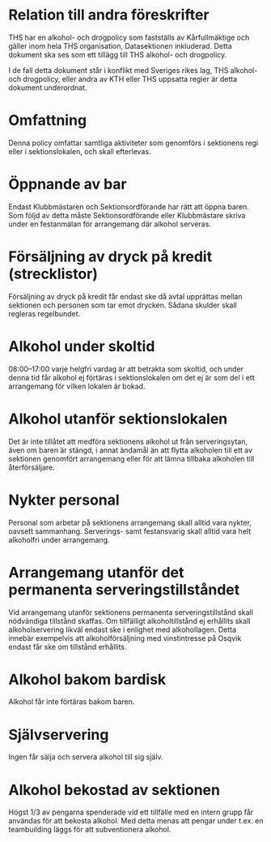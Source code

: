 Relation till andra föreskrifter
================================

THS har en alkohol- och drogpolicy som fastställs av Kårfullmäktige och gäller inom hela THS organisation, Datasektionen inkluderad. Detta dokument ska ses som ett tillägg till THS alkohol- och drogpolicy.

I de fall detta dokument står i konflikt med Sveriges rikes lag, THS alkohol- och drogpolicy, eller andra av KTH eller THS uppsatta regler är detta dokument underordnat.

Omfattning
==========

Denna policy omfattar samtliga aktiviteter som genomförs i sektionens regi eller i sektionslokalen, och skall efterlevas.

Öppnande av bar
===============

Endast Klubbmästaren och Sektionsordförande har rätt att öppna baren. Som följd av detta måste Sektionsordförande eller Klubbmästare skriva under en festanmälan för arrangemang där alkohol serveras.

Försäljning av dryck på kredit (strecklistor)
=============================================

Försäljning av dryck på kredit får endast ske då avtal upprättas mellan sektionen och personen som tar emot drycken. Sådana skulder skall regleras regelbundet.

Alkohol under skoltid
=====================

08:00–17:00 varje helgfri vardag är att betrakta som skoltid, och under denna tid får alkohol ej förtäras i sektionslokalen om det ej är som del i ett arrangemang för vilken lokalen är bokad.

Alkohol utanför sektionslokalen
===============================

Det är inte tillåtet att medföra sektionens alkohol ut från serveringsytan, även om baren är stängd, i annat ändamål än att flytta alkoholen till ett av sektionen genomfört arrangemang eller för att lämna tillbaka alkoholen till återförsäljare.

Nykter personal
===============

Personal som arbetar på sektionens arrangemang skall alltid vara nykter, oavsett sammanhang. Serverings- samt festansvarig skall alltid vara helt alkoholfri under arrangemang.

Arrangemang utanför det permanenta serveringstillståndet
========================================================

Vid arrangemang utanför sektionens permanenta serveringstillstånd skall nödvändiga tillstånd skaffas. Om tillfälligt alkoholtillstånd ej erhållits skall alkoholservering likväl endast ske i enlighet med alkohollagen. Detta innebär exempelvis att alkoholförsäljning med vinstintresse på Osqvik endast får ske om tillstånd erhållits.

Alkohol bakom bardisk
=====================

Alkohol får inte förtäras bakom baren.

Självservering
==============

Ingen får sälja och servera alkohol till sig själv.

Alkohol bekostad av sektionen
=============================

Högst 1/3 av pengarna spenderade vid ett tillfälle med en intern grupp får användas för att bekosta alkohol. Med detta menas att pengar under t.ex. en teambuilding läggs för att subventionera alkohol.

